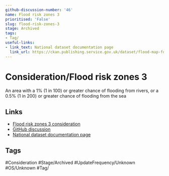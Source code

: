 ```yaml
---
github-discussion-number: '46'
name: Flood risk zones 3
prioritised: 'False'
slug: flood-risk-zones-3
stage: Archived
tags:
- Tag/
useful-links:
- link_text: National dataset documentation page
  link_url: https://ckan.publishing.service.gov.uk/dataset/flood-map-for-planning-rivers-and-sea-flood-zone-3
---
```


# Consideration/Flood risk zones 3

An area with a 1% (1 in 100) or greater chance of flooding from rivers, or a 0.5% (1 in 200) or greater chance of flooding from the sea 

## Links

* [Flood risk zones 3 consideration](https://design.planning.data.gov.uk/planning-consideration/flood-risk-zones-3)
* [GitHub discussion](https://github.com/digital-land/data-standards-backlog/discussions/46)
* [National dataset documentation page](https://ckan.publishing.service.gov.uk/dataset/flood-map-for-planning-rivers-and-sea-flood-zone-3)

## Tags

#Consideration #Stage/Archived #UpdateFrequency/Unknown #OS/Unknown #Tag/